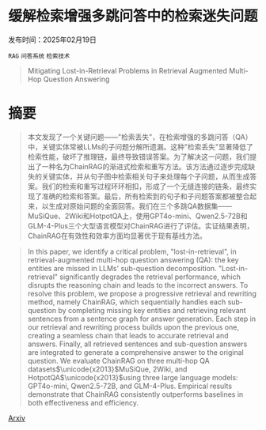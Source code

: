 # 缓解检索增强多跳问答中的检索迷失问题

发布时间：2025年02月19日

`RAG` `问答系统` `检索技术`

> Mitigating Lost-in-Retrieval Problems in Retrieval Augmented Multi-Hop Question Answering

# 摘要

> 本文发现了一个关键问题——"检索丢失"，在检索增强的多跳问答（QA）中，关键实体常被LLMs的子问题分解所遗漏。这种"检索丢失"显著降低了检索性能，破坏了推理链，最终导致错误答案。为了解决这一问题，我们提出了一种名为ChainRAG的渐进式检索和重写方法。该方法通过逐步完成缺失的关键实体，并从句子图中检索相关句子来处理每个子问题，从而生成答案。我们的检索和重写过程环环相扣，形成了一个无缝连接的链条，最终实现了准确的检索和答案。最后，所有检索到的句子和子问题答案都被整合起来，以生成对原始问题的全面回答。我们在三个多跳QA数据集——MuSiQue、2Wiki和HotpotQA上，使用GPT4o-mini、Qwen2.5-72B和GLM-4-Plus三个大型语言模型对ChainRAG进行了评估。实证结果表明，ChainRAG在有效性和效率方面均显著优于现有基线方法。

> In this paper, we identify a critical problem, "lost-in-retrieval", in retrieval-augmented multi-hop question answering (QA): the key entities are missed in LLMs' sub-question decomposition. "Lost-in-retrieval" significantly degrades the retrieval performance, which disrupts the reasoning chain and leads to the incorrect answers. To resolve this problem, we propose a progressive retrieval and rewriting method, namely ChainRAG, which sequentially handles each sub-question by completing missing key entities and retrieving relevant sentences from a sentence graph for answer generation. Each step in our retrieval and rewriting process builds upon the previous one, creating a seamless chain that leads to accurate retrieval and answers. Finally, all retrieved sentences and sub-question answers are integrated to generate a comprehensive answer to the original question. We evaluate ChainRAG on three multi-hop QA datasets$\unicode{x2013}$MuSiQue, 2Wiki, and HotpotQA$\unicode{x2013}$using three large language models: GPT4o-mini, Qwen2.5-72B, and GLM-4-Plus. Empirical results demonstrate that ChainRAG consistently outperforms baselines in both effectiveness and efficiency.

[Arxiv](https://arxiv.org/abs/2502.14245)